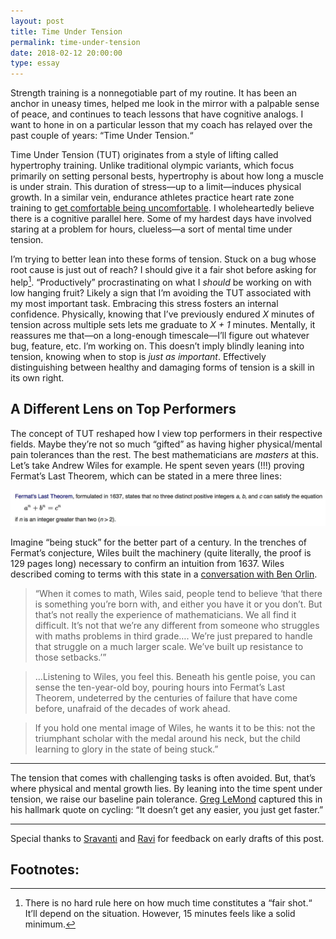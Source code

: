 ```yaml
---
layout: post
title: Time Under Tension
permalink: time-under-tension
date: 2018-02-12 20:00:00
type: essay
---
```


Strength training is a nonnegotiable part of my routine. It has been an anchor in uneasy times, helped me look in the mirror with a palpable sense of peace, and continues to teach lessons that have cognitive analogs. I want to hone in on a particular lesson that my coach has relayed over the past couple of years: “Time Under Tension.“

Time Under Tension (TUT) originates from a style of lifting called hypertrophy training. Unlike traditional olympic variants, which focus primarily on setting personal bests, hypertrophy is about how long a muscle is under strain. This duration of stress—up to a limit—induces physical growth. In a similar vein, endurance athletes practice heart rate zone training to [get comfortable being uncomfortable](https://www.thecut.com/2016/06/how-exercise-shapes-you-far-beyond-the-gym.html). I wholeheartedly believe there is a cognitive parallel here. Some of my hardest days have involved staring at a problem for hours, clueless—a sort of mental time under tension.

I’m trying to better lean into these forms of tension. Stuck on a bug whose root cause is just out of reach? I should give it a fair shot before asking for help[^1]. “Productively” procrastinating on what I _should_ be working on with low hanging fruit? Likely a sign that I’m avoiding the TUT associated with my most important task. Embracing this stress fosters an internal confidence. Physically, knowing that I’ve previously endured _X_ minutes of tension across multiple sets lets me graduate to _X + 1_ minutes. Mentally, it reassures me that—on a long-enough timescale—I’ll figure out whatever bug, feature, etc. I’m working on. This doesn’t imply blindly leaning into tension, knowing when to stop is _just as important_. Effectively distinguishing between healthy and damaging forms of tension is a skill in its own right.

## A Different Lens on Top Performers

The concept of TUT reshaped how I view top performers in their respective fields. Maybe they’re not so much “gifted” as having higher physical/mental pain tolerances than the rest. The best mathematicians are _masters_ at this. Let’s take Andrew Wiles for example. He spent seven years (!!!) proving Fermat’s Last Theorem, which can be stated in a mere three lines:

![Fermat’s Last Theorem, formulated in 1637, states that no three distinct positive integers _a_, _b_, and _c_ can satisfy the equation _a_<sup>_n_</sup> + _b_<sup>_n_</sup> = _c_<sup>_n_</sup> if _n_ is an integer greater than two](/public/images/fermat.jpeg)

Imagine “being stuck” for the better part of a century. In the trenches of Fermat’s conjecture, Wiles built the machinery (quite literally, the proof is 129 pages long) necessary to confirm an intuition from 1637. Wiles described coming to terms with this state in a [conversation with Ben Orlin](https://mathwithbaddrawings.com/2017/09/20/the-state-of-being-stuck/).

> “When it comes to math, Wiles said, people tend to believe ‘that there is something you’re born with, and either you have it or you don’t. But that’s not really the experience of mathematicians. We all find it difficult. It’s not that we’re any different from someone who struggles with maths problems in third grade…. We’re just prepared to handle that struggle on a much larger scale. We’ve built up resistance to those setbacks.’”

> …Listening to Wiles, you feel this. Beneath his gentle poise, you can sense the ten-year-old boy, pouring hours into Fermat’s Last Theorem, undeterred by the centuries of failure that have come before, unafraid of the decades of work ahead.

> If you hold one mental image of Wiles, he wants it to be this: not the triumphant scholar with the medal around his neck, but the child learning to glory in the state of being stuck.”

---

The tension that comes with challenging tasks is often avoided. But, that’s where physical and mental growth lies. By leaning into the time spent under tension, we raise our baseline pain tolerance. [Greg LeMond](https://en.wikipedia.org/wiki/Greg_LeMond) captured this in his hallmark quote on cycling: “It doesn’t get any easier, you just get faster.”

---

Special thanks to [Sravanti](https://twitter.com/sravanti__) and [Ravi](https://twitter.com/rneppalli) for feedback on early drafts of this post.

## Footnotes:

[^1]: There is no hard rule here on how much time constitutes a “fair shot.“ It’ll depend on the situation. However, 15 minutes feels like a solid minimum.
